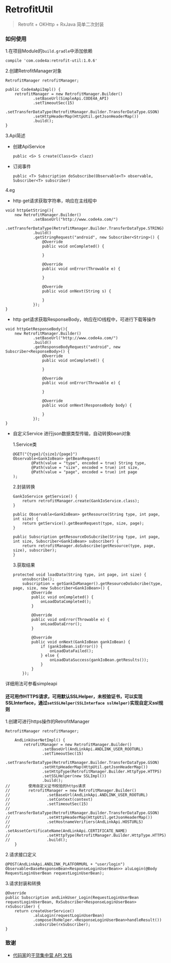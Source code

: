 # RetrofitUtil
> Retrofit + OKHttp + RxJava 简单二次封装

### 如何使用

1.在项目Module的`build.gradle`中添加依赖

`compile 'com.code4a:retrofit-util:1.0.6'`

2.创建RetrofitManager对象

```
RetrofitManager retrofitManager;

public Code4aApiImpl() {
    retrofitManager = new RetrofitManager.Builder()
            .setBaseUrl(SimpleApi.CODE4A_API)
            .setTimeoutSec(15)
            .setTransferDataType(RetrofitManager.Builder.TransferDataType.GSON)
            .setHttpHeaderMap(HttpUtil.getJsonHeaderMap())
            .build();
}
```

3.Api简述

* 创建ApiService

    `public <S> S create(Class<S> clazz)`
    
* 订阅事件

    `public <T> Subscription doSubscribe(Observable<T> observable, Subscriber<T> subscriber)`
    
4.eg

* http get请求获取字符串，响应在主线程中

```
void httpGetString(){
    new RetrofitManager.Builder()
            .setBaseUrl("http://www.code4a.com/")
            .setTransferDataType(RetrofitManager.Builder.TransferDataType.STRING)
            .build()
            .getStringRequest("android", new Subscriber<String>() {
                @Override
                public void onCompleted() {
                    
                }

                @Override
                public void onError(Throwable e) {

                }

                @Override
                public void onNext(String s) {

                }
            });
}
```

* http get请求获取ResponseBody，响应在IO线程中，可进行下载等操作

```
void httpGetResponseBody(){
    new RetrofitManager.Builder()
            .setBaseUrl("http://www.code4a.com/")
            .build()
            .getResponseBodyRequest("android", new Subscriber<ResponseBody>() {
                @Override
                public void onCompleted() {

                }

                @Override
                public void onError(Throwable e) {

                }

                @Override
                public void onNext(ResponseBody body) {

                }
            });
}
```

* 自定义Service 进行json数据类型传输，自动转换bean对象

     1.Service类
     
    ```
    @GET("{type}/{size}/{page}")
    Observable<GankIoBean> getBeanRequest(
            @Path(value = "type", encoded = true) String type,
            @Path(value = "size", encoded = true) int size,
            @Path(value = "page", encoded = true) int page
    );
    ```
    
    2.封装转换
    
    ```
    GankIoService getService() {
        return retrofitManager.create(GankIoService.class);
    }

    public Observable<GankIoBean> getResource(String type, int page, int size) {
        return getService().getBeanRequest(type, size, page);
    }

    public Subscription getResourceDoSubcribe(String type, int page, int size, Subscriber<GankIoBean> subscriber) {
        return retrofitManager.doSubscribe(getResource(type, page, size), subscriber);
    }
    ```
    
    3.获取结果
    
    ```
    protected void loadData(String type, int page, int size) {
        unsubscribe();
        subscription = getGankIoManager().getResourceDoSubcribe(type, page, size, new Subscriber<GankIoBean>() {
            @Override
            public void onCompleted() {
                onLoadDataCompleted();
            }

            @Override
            public void onError(Throwable e) {
                onLoadDataError();
            }

            @Override
            public void onNext(GankIoBean gankIoBean) {
                if (gankIoBean.isError()) {
                    onLoadDataFailed();
                } else {
                    onLoadDataSuccess(gankIoBean.getResults());
                }
            }
        });
    ```

详细用法可参看simpleapi

#### 还可用作HTTPS请求，可用默认SSLHelper，未校验证书，可以实现SSLInterface，通过`setSSLHelper(SSLInterface sslHelper)`实现自定义ssl规则

1.创建可进行https操作的RetrofitManager

```
RetrofitManager retrofitManager;

    AndLinkUserNetImpl() {
        retrofitManager = new RetrofitManager.Builder()
                .setBaseUrl(AndLinkApi.ANDLINK_USER_ROOTURL)
                .setTimeoutSec(15)
                .setTransferDataType(RetrofitManager.Builder.TransferDataType.GSON)
                .setHttpHeaderMap(HttpUtil.getJsonHeaderMap())
                .setHttpType(RetrofitManager.Builder.HttpType.HTTPS)
                .setSSLHelper(new SSLImpl())
                .build();
//        使用自定义证书校验的https请求
//        retrofitManager = new RetrofitManager.Builder()
//                .setBaseUrl(AndLinkApi.ANDLINK_USER_ROOTURL)
//                .setContext(context)
//                .setTimeoutSec(15)
//                .setTransferDataType(RetrofitManager.Builder.TransferDataType.GSON)
//                .setHttpHeaderMap(HttpUtil.getJsonHeaderMap())
//                .setHostnameVerifiers(AndLinkApi.HOSTURLS)
//                .setAssetCertificateName(AndLinkApi.CERTIFICATE_NAME)
//                .setHttpType(RetrofitManager.Builder.HttpType.HTTPS)
//                .build();
    }
```

2.请求接口定义

```
@POST(AndLinkApi.ANDLINK_PLATFORMURL + "user/login")
Observable<BaseResponseBean<ResponseLoginUserBean>> aluLogin(@Body RequestLoginUserBean requestLoginUserBean);
```

3.请求封装和转换

```
@Override
public Subscription andLinkUser_Login(RequestLoginUserBean requestLoginUserBean, RxSubscriber<ResponseLoginUserBean> rxSubscriber) {
    return createUserService()
            .aluLogin(requestLoginUserBean)
            .compose(RxHelper.<ResponseLoginUserBean>handleResult())
            .subscribe(rxSubscriber);
}
```

### 致谢

* [代码家](https://github.com/daimajia)的[干货集中营 API 文档](http://gank.io/api)
